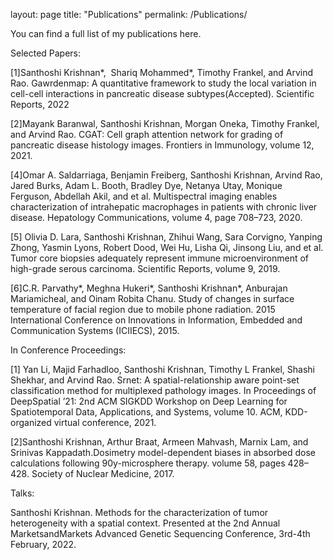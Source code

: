 layout: page
title: "Publications"
permalink: /Publications/

You can find a full list of my publications here.

Selected Papers:

[1]Santhoshi Krishnan*,  Shariq Mohammed*, Timothy Frankel, and Arvind Rao. Gawrdenmap: A quantitative framework to study the local variation in cell-cell interactions in pancreatic disease subtypes(Accepted). Scientific Reports, 2022

[2]Mayank Baranwal, Santhoshi Krishnan, Morgan Oneka, Timothy Frankel, and Arvind Rao. CGAT: Cell graph attention network for grading of pancreatic disease histology images. Frontiers in Immunology, volume 12, 2021.

[4]Omar A. Saldarriaga, Benjamin Freiberg, Santhoshi Krishnan, Arvind Rao, Jared Burks, Adam L. Booth, Bradley Dye, Netanya Utay, Monique Ferguson, Abdellah Akil, and et al. Multispectral imaging enables characterization of intrahepatic macrophages in patients with chronic liver disease. Hepatology Communications, volume 4, page 708–723, 2020.

[5] Olivia D. Lara, Santhoshi Krishnan, Zhihui Wang, Sara Corvigno, Yanping Zhong, Yasmin Lyons, Robert Dood, Wei Hu, Lisha Qi, Jinsong Liu, and et al. Tumor core biopsies adequately represent immune microenvironment of high-grade serous carcinoma. Scientific Reports, volume 9, 2019.

[6]C.R. Parvathy*, Meghna Hukeri*, Santhoshi Krishnan*, Anburajan Mariamicheal, and Oinam Robita Chanu. Study of changes in surface temperature of facial region due to mobile phone radiation. 2015 International Conference on Innovations in Information, Embedded and
Communication Systems (ICIIECS), 2015.

In Conference Proceedings:

[1] Yan Li, Majid Farhadloo, Santhoshi Krishnan, Timothy L Frankel, Shashi Shekhar, and Arvind Rao. Srnet: A spatial-relationship aware point-set classification method for multiplexed pathology images. In Proceedings of DeepSpatial ’21: 2nd ACM SIGKDD Workshop on Deep Learning
for Spatiotemporal Data, Applications, and Systems, volume 10. ACM, KDD-organized virtual conference, 2021.

[2]Santhoshi Krishnan, Arthur Braat, Armeen Mahvash, Marnix Lam, and Srinivas Kappadath.Dosimetry model-dependent biases in absorbed dose calculations following 90y-microsphere therapy. volume 58, pages 428–428. Society of Nuclear Medicine, 2017.

Talks:

Santhoshi Krishnan. Methods for the characterization of tumor heterogeneity with a spatial context. Presented at the 2nd Annual MarketsandMarkets Advanced Genetic Sequencing Conference, 3rd-4th February, 2022.
